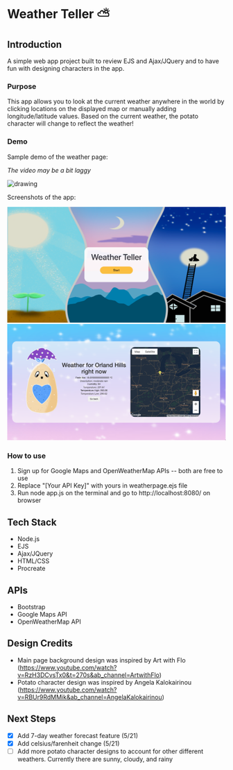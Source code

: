 # Weather Teller ⛅️

## Introduction
A simple web app project built to review EJS and Ajax/JQuery and to have fun with designing characters in the app.

### Purpose
This app allows you to look at the current weather anywhere in the world by clicking locations on the displayed map or manually adding longitude/latitude values.
Based on the current weather, the potato character will change to reflect the weather!

### Demo

Sample demo of the weather page:

*The video may be a bit laggy*

<img src=https://github.com/ac-hj/weather-teller/blob/master/demo/demo-vid.gif alt="drawing" width="600"/>

Screenshots of the app:

<img src="https://github.com/ac-hj/weather-teller/blob/master/demo/home-demo.png" alt="drawing" width="600"/>
<img src=https://github.com/ac-hj/weather-teller/blob/master/demo/weather-demo.png alt="drawing" width="600"/>

### How to use
1) Sign up for Google Maps and OpenWeatherMap APIs -- both are free to use 
2) Replace "[Your API Key]" with yours in weatherpage.ejs file
3) Run node app.js on the terminal and go to http://localhost:8080/ on browser

## Tech Stack
- Node.js
- EJS
- Ajax/JQuery
- HTML/CSS
- Procreate

## APIs
- Bootstrap
- Google Maps API
- OpenWeatherMap API

## Design Credits
- Main page background design was inspired by Art with Flo (https://www.youtube.com/watch?v=RzH3DCvsTx0&t=270s&ab_channel=ArtwithFlo)
- Potato character design was inspired by Angela Kalokairinou (https://www.youtube.com/watch?v=RBUr9RdMMik&ab_channel=AngelaKalokairinou)

##  Next Steps
- [x] Add 7-day weather forecast feature (5/21)
- [x] Add celsius/farenheit change (5/21)
- [ ] Add more potato character designs to account for other different weathers. Currently there are sunny, cloudy, and rainy
